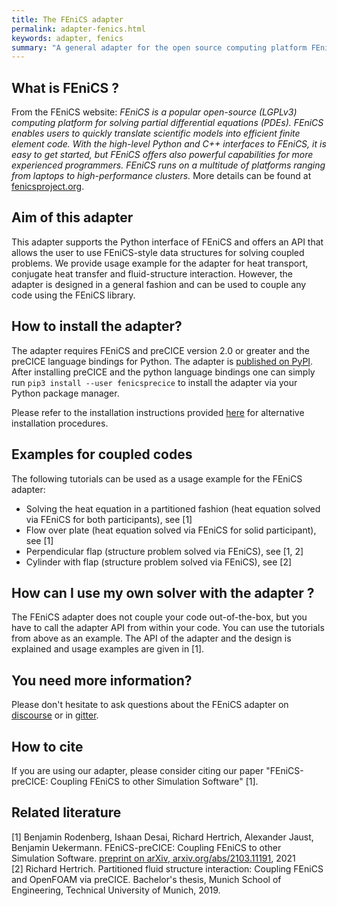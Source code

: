 ```yaml
---
title: The FEniCS adapter
permalink: adapter-fenics.html
keywords: adapter, fenics
summary: "A general adapter for the open source computing platform FEniCS"
---
```


## What is FEniCS ?

From the FEniCS website: _FEniCS is a popular open-source (LGPLv3) computing platform for solving partial differential equations (PDEs). FEniCS enables users to quickly translate scientific models into efficient finite element code. With the high-level Python and C++ interfaces to FEniCS, it is easy to get started, but FEniCS offers also powerful capabilities for more experienced programmers. FEniCS runs on a multitude of platforms ranging from laptops to high-performance clusters._ More details can be found at [fenicsproject.org](https://fenicsproject.org/).

## Aim of this adapter

This adapter supports the Python interface of FEniCS and offers an API that allows the user to use FEniCS-style data structures for solving coupled problems. We provide usage example for the adapter for heat transport, conjugate heat transfer and fluid-structure interaction. However, the adapter is designed in a general fashion and can be used to couple any code using the FEniCS library.

## How to install the adapter?

The adapter requires FEniCS and preCICE version 2.0 or greater and the preCICE language bindings for Python. The adapter is [published on PyPI](https://pypi.org/project/fenicsprecice/). After installing preCICE and the python language bindings one can simply run `pip3 install --user fenicsprecice` to install the adapter via your Python package manager.

Please refer to the installation instructions provided [here](https://github.com/precice/fenics-adapter#installing-the-package) for alternative installation procedures.

## Examples for coupled codes

The following tutorials can be used as a usage example for the FEniCS adapter:

* Solving the heat equation in a partitioned fashion (heat equation solved via FEniCS for both participants), see [1]
* Flow over plate (heat equation solved via FEniCS for solid participant), see [1]
* Perpendicular flap (structure problem solved via FEniCS), see [1, 2]
* Cylinder with flap (structure problem solved via FEniCS), see [2]

## How can I use my own solver with the adapter ?

The FEniCS adapter does not couple your code out-of-the-box, but you have to call the adapter API from within your code. You can use the tutorials from above as an example. The API of the adapter and the design is explained and usage examples are given in [1].

## You need more information?

Please don't hesitate to ask questions about the FEniCS adapter on [discourse](https://precice.discourse.group/) or in [gitter](https://gitter.im/precice/Lobby).

## How to cite

If you are using our adapter, please consider citing our paper "FEniCS-preCICE: Coupling FEniCS to other Simulation Software" [1].

## Related literature

[1] Benjamin Rodenberg, Ishaan Desai, Richard Hertrich, Alexander Jaust, Benjamin Uekermann. FEniCS-preCICE: Coupling FEniCS to other Simulation Software. [preprint on arXiv, arxiv.org/abs/2103.11191](https://arxiv.org/abs/2103.11191), 2021  
[2] Richard Hertrich. Partitioned fluid structure interaction: Coupling FEniCS and OpenFOAM via preCICE. Bachelor's thesis, Munich School of Engineering, Technical University of Munich, 2019.
